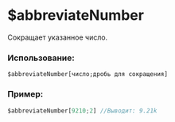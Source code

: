 # $abbreviateNumber
Сокращает указанное число.

### Использование:
```
$abbreviateNumber[число;дробь для сокращения]
````
### Пример:
```js
$abbreviateNumber[9210;2] //Выводит: 9.21k
```

